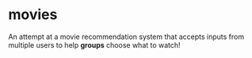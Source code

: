 # movies
An attempt at a movie recommendation system that accepts inputs from multiple users to help __groups__ choose what to watch!
